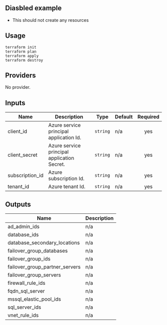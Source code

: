 ## Diasbled example

- This should not create any resources

## Usage
```
terraform init
terraform plan
terraform apply
terraform destroy
```
<!-- BEGINNING OF PRE-COMMIT-TERRAFORM DOCS HOOK -->
## Providers

No provider.

## Inputs

| Name | Description | Type | Default | Required |
|------|-------------|------|---------|:-----:|
| client\_id | Azure service principal application Id. | `string` | n/a | yes |
| client\_secret | Azure service principal application Secret. | `string` | n/a | yes |
| subscription\_id | Azure subscription Id. | `string` | n/a | yes |
| tenant\_id | Azure tenant Id. | `string` | n/a | yes |

## Outputs

| Name | Description |
|------|-------------|
| ad\_admin\_ids | n/a |
| database\_ids | n/a |
| database\_secondary\_locations | n/a |
| failover\_group\_databases | n/a |
| failover\_group\_ids | n/a |
| failover\_group\_partner\_servers | n/a |
| failover\_group\_servers | n/a |
| firewall\_rule\_ids | n/a |
| fqdn\_sql\_server | n/a |
| mssql\_elastic\_pool\_ids | n/a |
| sql\_server\_ids | n/a |
| vnet\_rule\_ids | n/a |

<!-- END OF PRE-COMMIT-TERRAFORM DOCS HOOK -->
